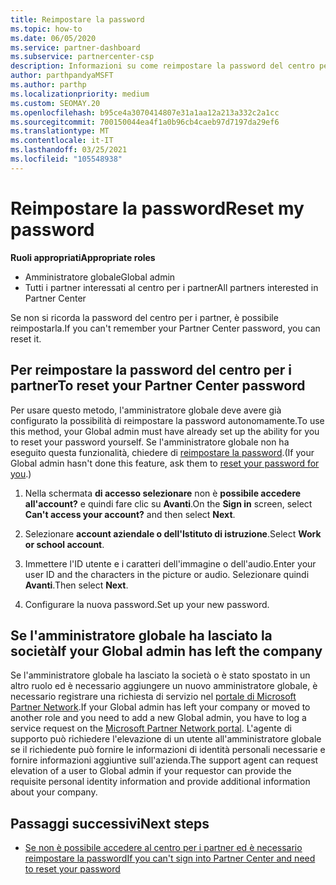 ```yaml
---
title: Reimpostare la password
ms.topic: how-to
ms.date: 06/05/2020
ms.service: partner-dashboard
ms.subservice: partnercenter-csp
description: Informazioni su come reimpostare la password del centro per i partner o ricevere assistenza dall'amministratore globale dell'azienda. Inoltre, informazioni su come aggiungere un nuovo amministratore globale del centro per i partner.
author: parthpandyaMSFT
ms.author: parthp
ms.localizationpriority: medium
ms.custom: SEOMAY.20
ms.openlocfilehash: b95ce4a3070414807e31a1aa12a213a332c2a1cc
ms.sourcegitcommit: 700150044ea4f1a0b96cb4caeb97d7197da29ef6
ms.translationtype: MT
ms.contentlocale: it-IT
ms.lasthandoff: 03/25/2021
ms.locfileid: "105548938"
---
```

# <a name="reset-my-password"></a><span data-ttu-id="e9384-103">Reimpostare la password</span><span class="sxs-lookup"><span data-stu-id="e9384-103">Reset my password</span></span>
 
<span data-ttu-id="e9384-104">**Ruoli appropriati**</span><span class="sxs-lookup"><span data-stu-id="e9384-104">**Appropriate roles**</span></span>

- <span data-ttu-id="e9384-105">Amministratore globale</span><span class="sxs-lookup"><span data-stu-id="e9384-105">Global admin</span></span>
- <span data-ttu-id="e9384-106">Tutti i partner interessati al centro per i partner</span><span class="sxs-lookup"><span data-stu-id="e9384-106">All partners interested in Partner Center</span></span>


<span data-ttu-id="e9384-107">Se non si ricorda la password del centro per i partner, è possibile reimpostarla.</span><span class="sxs-lookup"><span data-stu-id="e9384-107">If you can't remember your Partner Center password, you can reset it.</span></span>

## <a name="to-reset-your-partner-center-password"></a><span data-ttu-id="e9384-108">Per reimpostare la password del centro per i partner</span><span class="sxs-lookup"><span data-stu-id="e9384-108">To reset your Partner Center password</span></span>

<span data-ttu-id="e9384-109">Per usare questo metodo, l'amministratore globale deve avere già configurato la possibilità di reimpostare la password autonomamente.</span><span class="sxs-lookup"><span data-stu-id="e9384-109">To use this method, your Global admin must have already set up the ability for you to reset your password yourself.</span></span> <span data-ttu-id="e9384-110">Se l'amministratore globale non ha eseguito questa funzionalità, chiedere di [reimpostare la password](reset-a-user-password.md).</span><span class="sxs-lookup"><span data-stu-id="e9384-110">(If your Global admin hasn't done this feature, ask them to [reset your password for you](reset-a-user-password.md).)</span></span>

1. <span data-ttu-id="e9384-111">Nella schermata **di accesso selezionare** non è **possibile accedere all'account?** e quindi fare clic su **Avanti**.</span><span class="sxs-lookup"><span data-stu-id="e9384-111">On the **Sign in** screen, select **Can't access your account?** and then select **Next**.</span></span>

2. <span data-ttu-id="e9384-112">Selezionare **account aziendale o dell'Istituto di istruzione**.</span><span class="sxs-lookup"><span data-stu-id="e9384-112">Select **Work or school account**.</span></span>

3. <span data-ttu-id="e9384-113">Immettere l'ID utente e i caratteri dell'immagine o dell'audio.</span><span class="sxs-lookup"><span data-stu-id="e9384-113">Enter your user ID and the characters in the picture or audio.</span></span> <span data-ttu-id="e9384-114">Selezionare quindi **Avanti**.</span><span class="sxs-lookup"><span data-stu-id="e9384-114">Then select **Next**.</span></span>

4. <span data-ttu-id="e9384-115">Configurare la nuova password.</span><span class="sxs-lookup"><span data-stu-id="e9384-115">Set up your new password.</span></span>

## <a name="if-your-global-admin-has-left-the-company"></a><span data-ttu-id="e9384-116">Se l'amministratore globale ha lasciato la società</span><span class="sxs-lookup"><span data-stu-id="e9384-116">If your Global admin has left the company</span></span>

<span data-ttu-id="e9384-117">Se l'amministratore globale ha lasciato la società o è stato spostato in un altro ruolo ed è necessario aggiungere un nuovo amministratore globale, è necessario registrare una richiesta di servizio nel [portale di Microsoft Partner Network](https://partner.microsoft.com/commercial#/).</span><span class="sxs-lookup"><span data-stu-id="e9384-117">If your Global admin has left your company or moved to another role and you need to add a new Global admin, you have to log a service request on the [Microsoft Partner Network portal](https://partner.microsoft.com/commercial#/).</span></span> <span data-ttu-id="e9384-118">L'agente di supporto può richiedere l'elevazione di un utente all'amministratore globale se il richiedente può fornire le informazioni di identità personali necessarie e fornire informazioni aggiuntive sull'azienda.</span><span class="sxs-lookup"><span data-stu-id="e9384-118">The support agent can request elevation of a user to Global admin if your requestor can provide the requisite personal identity information and provide additional information about your company.</span></span> 

## <a name="next-steps"></a><span data-ttu-id="e9384-119">Passaggi successivi</span><span class="sxs-lookup"><span data-stu-id="e9384-119">Next steps</span></span>

- [<span data-ttu-id="e9384-120">Se non è possibile accedere al centro per i partner ed è necessario reimpostare la password</span><span class="sxs-lookup"><span data-stu-id="e9384-120">If you can't sign into Partner Center and need to reset your password</span></span>](unable-to-sign-in.md)